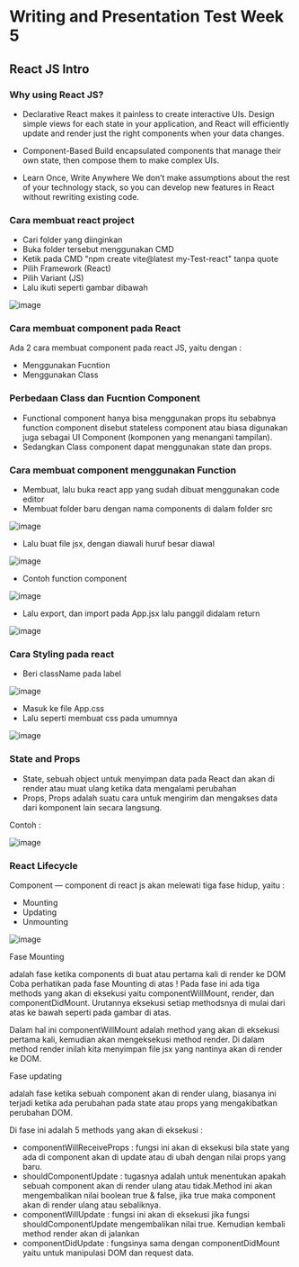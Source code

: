 # Writing and Presentation Test Week 5

## React JS Intro 

### Why using React JS?

- Declarative
React makes it painless to create interactive UIs. Design simple views for each state in your application, 
and React will efficiently update and render just the right components when your data changes.

- Component-Based
Build encapsulated components that manage their own state, then compose them to make complex UIs.

- Learn Once, Write Anywhere
We don’t make assumptions about the rest of your technology stack, so you can develop new features in React without rewriting existing code.

### Cara membuat react project

- Cari folder yang diinginkan
- Buka folder tersebut menggunakan CMD
- Ketik pada CMD "npm create vite@latest my-Test-react" tanpa quote
- Pilih Framework (React)
- Pilih Variant (JS)
- Lalu ikuti seperti gambar dibawah

![image](https://user-images.githubusercontent.com/80618060/198893989-3b0925ad-2fb1-46d5-a623-581b9a2f909c.png)


### Cara membuat component pada React 

Ada 2 cara membuat component pada react JS, yaitu dengan :

- Menggunakan Fucntion 
- Menggunakan Class

### Perbedaan Class dan Fucntion Component

- Functional component hanya bisa menggunakan props itu sebabnya function component disebut stateless component atau biasa digunakan juga sebagai UI Component (komponen yang menangani tampilan).
- Sedangkan Class component dapat menggunakan state dan props.

### Cara membuat component menggunakan Function 

- Membuat, lalu buka react app yang sudah dibuat menggunakan code editor
- Membuat folder baru dengan nama components di dalam folder src

![image](https://user-images.githubusercontent.com/80618060/198893286-f5465a54-c9c1-4b5e-b857-eb813c95d455.png)

- Lalu buat file jsx, dengan diawali huruf besar diawal

![image](https://user-images.githubusercontent.com/80618060/198893316-da769c2b-d534-4cb5-848c-ecc21b2395f9.png)

- Contoh function component 

![image](https://user-images.githubusercontent.com/80618060/198893345-719caf27-d5dc-4893-a425-863a4c62daed.png)

- Lalu export, dan import pada App.jsx lalu panggil didalam return

![image](https://user-images.githubusercontent.com/80618060/198893379-9800fe62-1202-49e0-b1fa-6bee98deac70.png)

### Cara Styling pada react

- Beri className pada label

![image](https://user-images.githubusercontent.com/80618060/198893636-ceba82a3-662a-444f-8214-5b96326a48e2.png)

- Masuk ke file App.css
- Lalu seperti membuat css pada umumnya 

![image](https://user-images.githubusercontent.com/80618060/198893655-4573b2ad-cff7-4dec-8920-a9228be5f325.png)

### State and Props

- State, sebuah object untuk menyimpan data pada React dan akan di render atau muat ulang ketika data mengalami perubahan
- Props, Props adalah suatu cara untuk mengirim dan mengakses data dari komponent lain secara langsung.

Contoh : 

![image](https://user-images.githubusercontent.com/80618060/198895534-e2edf99a-c3a6-4e50-9f57-58c9325aae58.png)

### React Lifecycle

Component — component di react js akan melewati tiga fase hidup, yaitu :

- Mounting
- Updating
- Unmounting

![image](https://user-images.githubusercontent.com/80618060/198962277-6e7313db-2479-4fb6-9e47-32f9a342c4b8.png)

Fase Mounting 

adalah fase ketika components di buat atau pertama kali di render ke DOM Coba perhatikan pada fase Mounting di atas ! Pada fase ini ada tiga methods yang akan di eksekusi yaitu componentWillMount, render, dan componentDidMount. Urutannya eksekusi setiap methodsnya di mulai dari atas ke bawah seperti pada gambar di atas.

Dalam hal ini componentWillMount adalah method yang akan di eksekusi pertama kali, kemudian akan mengeksekusi method render. Di dalam method render inilah kita menyimpan file jsx yang nantinya akan di render ke DOM.

Fase updating 

adalah fase ketika sebuah component akan di render ulang, biasanya ini terjadi ketika ada perubahan pada state atau props yang mengakibatkan perubahan DOM.

Di fase ini adalah 5 methods yang akan di eksekusi :

  - componentWillReceiveProps : fungsi ini akan di eksekusi bila state yang ada di component akan di update atau di ubah dengan nilai props yang baru.
  - shouldComponentUpdate : tugasnya adalah untuk menentukan apakah sebuah component akan di render ulang atau tidak.Method ini akan mengembalikan nilai boolean true & false, jika true maka component akan di render ulang atau sebaliknya.
  - componentWillUpdate : fungsi ini akan di eksekusi jika fungsi shouldComponentUpdate mengembalikan nilai true.
  Kemudian kembali method render akan di jalankan
  - componentDidUpdate : fungsinya sama dengan componentDidMount yaitu untuk manipulasi DOM dan request data.
